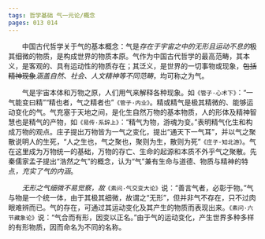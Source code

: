 ```yaml
---
tags: 哲学基础 气一元论/概念
pages: 013 014
---
```

&emsp;&emsp;中国古代哲学关于气的基本概念：气是<dfn>存在于宇宙之中的无形且运动不息的</dfn>极其细微的物质，是构成世界的物质本原。气作为中国古代哲学的最高范畴，其本义，是客观的、具有运动性的物质存在；其泛义，是世界的一切事物或现象，~~包括精神现象~~<dfn>涵盖自然、社会、人文精神等不同范畴</dfn>，均可称之为气。

&emsp;&emsp;气是宇宙本体和万物之原，人们用气来解释各种现象。如`《管子·心术下》`：“一气能变曰精”“精也者，气之精者也”`《管子·内业》`。精或精气是极其精微的、能够运动变化的气。气充塞于天地之间，是化生自然万物的基本物质，人的形体及精神智慧也是精气的产物，如`《易传·系辞上》`：“精气为物，游魂为变。”表明精气化生和构成万物的观点。庄子提出万物皆为一气之变化，提出“通天下一气耳”，并以气之聚散说明人的生死，“人之生也，气之聚也，聚则为生，散则为死”`《庄子·知北游》`。气在这里成为万物统一的基础，万物的存亡、生命的起源和本质不外乎气之聚散。先秦儒家孟子提出“浩然之气”的概念，认为“气”兼有生命与道德、物质与精神的特点<dfn>，充实了气的内涵</dfn>。

&emsp;&emsp;<dfn>无形之气细微不易觉察，故</dfn>`《素问·气交变大论》`说：“善言气者，必彰于物。”气与物是一个统一体，由于其极其细微，故谓之“无形”，但并非气不存在，只不过肉眼难辨而已。气的存在，可通过其运动变化及其产生的物质而表现出来。`《素问·六节藏象论》`说：“气合而有形，因变以正名。”由于气的运动变化，产生世界多种多样的有形物质，因而命名为不同的名称。